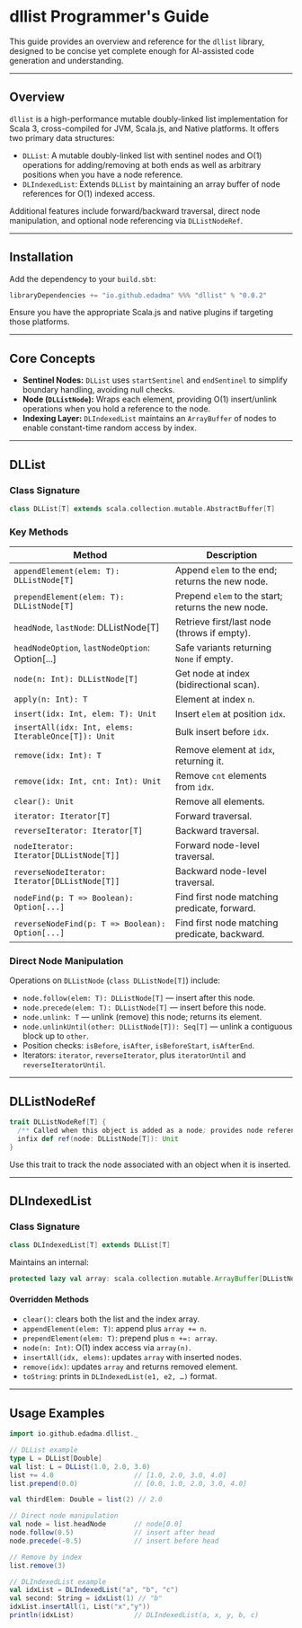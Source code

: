 # dllist Programmer's Guide

This guide provides an overview and reference for the `dllist` library, designed to be concise yet complete enough for AI-assisted code generation and understanding.

---

## Overview

`dllist` is a high-performance mutable doubly-linked list implementation for Scala 3, cross-compiled for JVM, Scala.js, and Native platforms. It offers two primary data structures:

- `DLList`: A mutable doubly-linked list with sentinel nodes and O(1) operations for adding/removing at both ends as well as arbitrary positions when you have a node reference.
- `DLIndexedList`: Extends `DLList` by maintaining an array buffer of node references for O(1) indexed access.

Additional features include forward/backward traversal, direct node manipulation, and optional node referencing via `DLListNodeRef`.

---

## Installation

Add the dependency to your `build.sbt`:

```scala
libraryDependencies += "io.github.edadma" %%% "dllist" % "0.0.2"
```

Ensure you have the appropriate Scala.js and native plugins if targeting those platforms.

---

## Core Concepts

- **Sentinel Nodes:** `DLList` uses `startSentinel` and `endSentinel` to simplify boundary handling, avoiding null checks.
- **Node (`DLListNode`):** Wraps each element, providing O(1) insert/unlink operations when you hold a reference to the node.
- **Indexing Layer:** `DLIndexedList` maintains an `ArrayBuffer` of nodes to enable constant-time random access by index.

---

## DLList

### Class Signature

```scala
class DLList[T] extends scala.collection.mutable.AbstractBuffer[T]
```

### Key Methods

| Method                                            | Description                                                     |
|---------------------------------------------------|-----------------------------------------------------------------|
| `appendElement(elem: T): DLListNode[T]`           | Append `elem` to the end; returns the new node.                |
| `prependElement(elem: T): DLListNode[T]`          | Prepend `elem` to the start; returns the new node.             |
| `headNode`, `lastNode`: DLListNode[T]             | Retrieve first/last node (throws if empty).                    |
| `headNodeOption`, `lastNodeOption`: Option[...]   | Safe variants returning `None` if empty.                        |
| `node(n: Int): DLListNode[T]`                     | Get node at index (bidirectional scan).                        |
| `apply(n: Int): T`                                | Element at index `n`.                                          |
| `insert(idx: Int, elem: T): Unit`                 | Insert `elem` at position `idx`.                                |
| `insertAll(idx: Int, elems: IterableOnce[T]): Unit` | Bulk insert before `idx`.                                       |
| `remove(idx: Int): T`                             | Remove element at `idx`, returning it.                          |
| `remove(idx: Int, cnt: Int): Unit`                | Remove `cnt` elements from `idx`.                               |
| `clear(): Unit`                                   | Remove all elements.                                            |
| `iterator: Iterator[T]`                           | Forward traversal.                                              |
| `reverseIterator: Iterator[T]`                    | Backward traversal.                                             |
| `nodeIterator: Iterator[DLListNode[T]]`           | Forward node-level traversal.                                   |
| `reverseNodeIterator: Iterator[DLListNode[T]]`    | Backward node-level traversal.                                  |
| `nodeFind(p: T => Boolean): Option[...]`          | Find first node matching predicate, forward.                    |
| `reverseNodeFind(p: T => Boolean): Option[...]`   | Find first node matching predicate, backward.                   |

### Direct Node Manipulation

Operations on `DLListNode` (`class DLListNode[T]`) include:

- `node.follow(elem: T): DLListNode[T]` — insert after this node.
- `node.precede(elem: T): DLListNode[T]` — insert before this node.
- `node.unlink: T` — unlink (remove) this node; returns its element.
- `node.unlinkUntil(other: DLListNode[T]): Seq[T]` — unlink a contiguous block up to `other`.
- Position checks: `isBefore`, `isAfter`, `isBeforeStart`, `isAfterEnd`.
- Iterators: `iterator`, `reverseIterator`, plus `iteratorUntil` and `reverseIteratorUntil`.

---

## DLListNodeRef

```scala
trait DLListNodeRef[T] {
  /** Called when this object is added as a node; provides node reference. */
  infix def ref(node: DLListNode[T]): Unit
}
```

Use this trait to track the node associated with an object when it is inserted.

---

## DLIndexedList

### Class Signature

```scala
class DLIndexedList[T] extends DLList[T]
```

Maintains an internal:

```scala
protected lazy val array: scala.collection.mutable.ArrayBuffer[DLListNode[T]]
```

#### Overridden Methods

- `clear()`: clears both the list and the index array.
- `appendElement(elem: T)`: append plus `array += n`.
- `prependElement(elem: T)`: prepend plus `n +=: array`.
- `node(n: Int)`: O(1) index access via `array(n)`.
- `insertAll(idx, elems)`: updates `array` with inserted nodes.
- `remove(idx)`: updates `array` and returns removed element.
- `toString`: prints in `DLIndexedList(e1, e2, …)` format.

---

## Usage Examples

```scala
import io.github.edadma.dllist._

// DLList example
type L = DLList[Double]
val list: L = DLList(1.0, 2.0, 3.0)
list += 4.0                    // [1.0, 2.0, 3.0, 4.0]
list.prepend(0.0)              // [0.0, 1.0, 2.0, 3.0, 4.0]

val thirdElem: Double = list(2) // 2.0

// Direct node manipulation
val node = list.headNode       // node[0.0]
node.follow(0.5)               // insert after head
node.precede(-0.5)             // insert before head

// Remove by index
list.remove(3)

// DLIndexedList example
val idxList = DLIndexedList("a", "b", "c")
val second: String = idxList(1) // "b"
idxList.insertAll(1, List("x","y"))
println(idxList)               // DLIndexedList(a, x, y, b, c)
```

